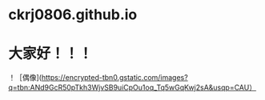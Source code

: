 # ckrj0806.github.io
# 大家好！！！
！［偶像](https://encrypted-tbn0.gstatic.com/images?q=tbn:ANd9GcR50pTkh3WjvSB9uiCpOu1oq_Tq5wGqKwj2sA&usqp=CAU）
